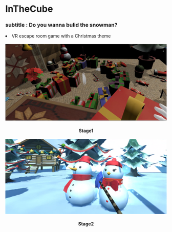 # InTheCube
<h3>subtitle : Do you wanna bulid the snowman? </h3>
<li>VR escape room game with a Christmas theme </li>
<br>
<div align="center"><img src=https://github.com/dnpcs12/InTheCube/blob/main/In%20the%20cube_1.png width = 700></div> 
<h4 align="center">Stage1</h4>
<div align="center"><img src=https://github.com/dnpcs12/InTheCube/blob/main/In%20the%20cube_2.png width = 700></div> 
<h4 align="center">Stage2</h4>
 
